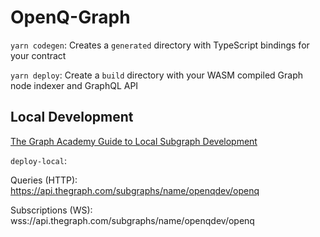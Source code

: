 # OpenQ-Graph

`yarn codegen`: Creates a `generated` directory with TypeScript bindings for your contract

`yarn deploy`: Create a `build` directory with your WASM compiled Graph node indexer and GraphQL API

## Local Development

[The Graph Academy Guide to Local Subgraph Development](https://thegraph.academy/developers/local-development/)

`deploy-local`: 

Queries (HTTP): https://api.thegraph.com/subgraphs/name/openqdev/openq

Subscriptions (WS): wss://api.thegraph.com/subgraphs/name/openqdev/openq